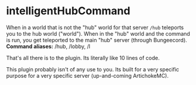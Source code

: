# intelligentHubCommand
When in a world that is not the "hub" world for that server `/hub` teleports you to the hub world ("world").
When in the "hub" world and the command is run, you get teleported to the main "hub" server (through Bungeecord).
**Command aliases:** /hub, /lobby, /l

That's all there is to the plugin. Its literally like 10 lines of code.

This plugin probably isn't of any use to you. Its built for a very specific purpose for a very specific server (up-and-coming ArtichokeMC).
